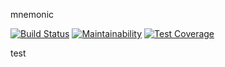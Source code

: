 mnemonic

[![Build Status](https://travis-ci.org/tobydawson1/mnemonic.svg?branch=master)](https://travis-ci.org/tobydawson1/mnemonic)
[![Maintainability](https://api.codeclimate.com/v1/badges/bd0dadbc77b7ede831ea/maintainability)](https://codeclimate.com/github/tobydawson1/mnemonic/maintainability)
[![Test Coverage](https://api.codeclimate.com/v1/badges/bd0dadbc77b7ede831ea/test_coverage)](https://codeclimate.com/github/tobydawson1/mnemonic/test_coverage)

test